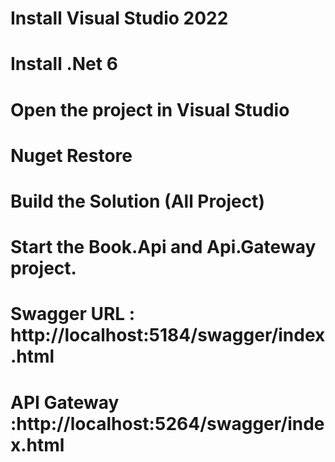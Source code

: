 # Install Visual Studio 2022
# Install .Net 6
# Open the project in Visual Studio
# Nuget Restore
# Build the Solution (All Project)
# Start the Book.Api and Api.Gateway project.
# Swagger URL : http://localhost:5184/swagger/index.html
# API Gateway :http://localhost:5264/swagger/index.html
